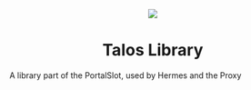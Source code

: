 <p align="center"><img src="https://s.namemc.com/2d/skin/face.png?id=e9620e94f788b720&scale=60"></p>
<h1 align="center">Talos Library</h1>

A library part of the PortalSlot, used by Hermes and the Proxy


 
 
